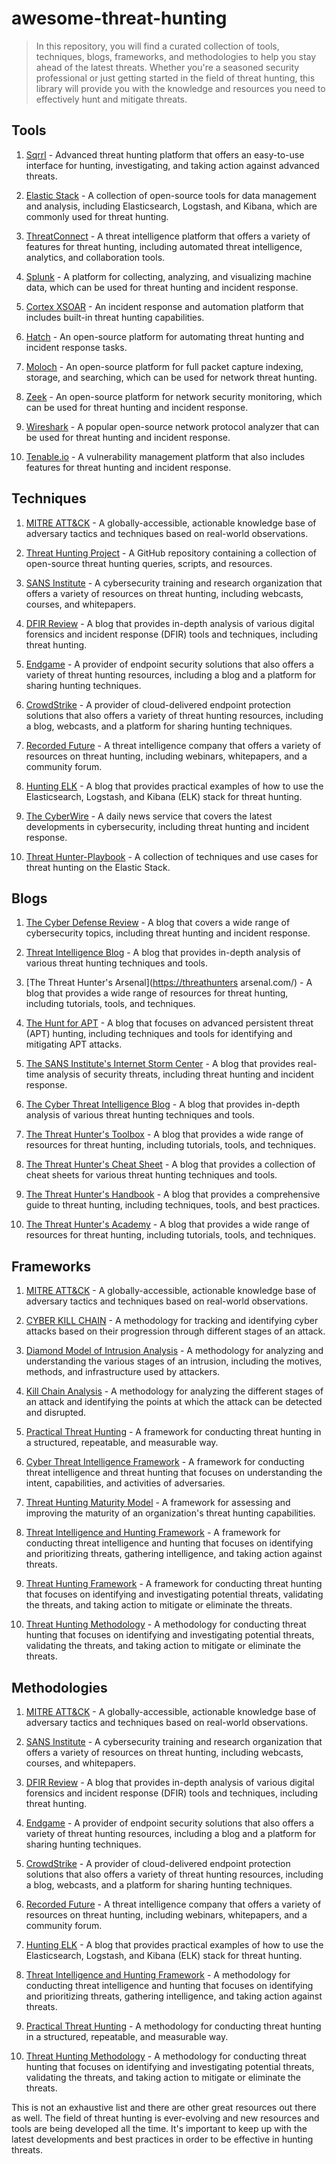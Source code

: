 # awesome-threat-hunting

> In this repository, you will find a curated collection of tools, techniques, blogs, frameworks, and methodologies to help you stay ahead of the latest threats. Whether you're a seasoned security professional or just getting started in the field of threat hunting, this library will provide you with the knowledge and resources you need to effectively hunt and mitigate threats.

Tools
-----

1.  [Sqrrl](https://sqrrl.com/) - Advanced threat hunting platform that offers an easy-to-use interface for hunting, investigating, and taking action against advanced threats.

2.  [Elastic Stack](https://www.elastic.co/) - A collection of open-source tools for data management and analysis, including Elasticsearch, Logstash, and Kibana, which are commonly used for threat hunting.

3.  [ThreatConnect](https://www.threatconnect.com/) - A threat intelligence platform that offers a variety of features for threat hunting, including automated threat intelligence, analytics, and collaboration tools.

4.  [Splunk](https://www.splunk.com/) - A platform for collecting, analyzing, and visualizing machine data, which can be used for threat hunting and incident response.

5.  [Cortex XSOAR](https://www.paloaltonetworks.com/cortex/xsoar) - An incident response and automation platform that includes built-in threat hunting capabilities.

6.  [Hatch](https://hatch.sh/) - An open-source platform for automating threat hunting and incident response tasks.

7.  [Moloch](https://molo.ch/) - An open-source platform for full packet capture indexing, storage, and searching, which can be used for network threat hunting.

8.  [Zeek](https://www.zeek.org/) - An open-source platform for network security monitoring, which can be used for threat hunting and incident response.

9.  [Wireshark](https://www.wireshark.org/) - A popular open-source network protocol analyzer that can be used for threat hunting and incident response.

10. [Tenable.io](https://www.tenable.com/products/tenable-io) - A vulnerability management platform that also includes features for threat hunting and incident response.

Techniques
----------

1.  [MITRE ATT&CK](https://attack.mitre.org/) - A globally-accessible, actionable knowledge base of adversary tactics and techniques based on real-world observations.

2.  [Threat Hunting Project](https://github.com/threat-hunting/Threat-Hunting) - A GitHub repository containing a collection of open-source threat hunting queries, scripts, and resources.

3.  [SANS Institute](https://www.sans.org/security-resources/threats/) - A cybersecurity training and research organization that offers a variety of resources on threat hunting, including webcasts, courses, and whitepapers.

4.  [DFIR Review](https://dfir.review/) - A blog that provides in-depth analysis of various digital forensics and incident response (DFIR) tools and techniques, including threat hunting.

5.  [Endgame](https://www.endgame.com/) - A provider of endpoint security solutions that also offers a variety of threat hunting resources, including a blog and a platform for sharing hunting techniques.

6.  [CrowdStrike](https://www.crowdstrike.com/) - A provider of cloud-delivered endpoint protection solutions that also offers a variety of threat hunting resources, including a blog, webcasts, and a platform for sharing hunting techniques.

7.  [Recorded Future](https://www.recordedfuture.com/) - A threat intelligence company that offers a variety of resources on threat hunting, including webinars, whitepapers, and a community forum.

8.  [Hunting ELK](https://huntingelk.com/) - A blog that provides practical examples of how to use the Elasticsearch, Logstash, and Kibana (ELK) stack for threat hunting.

9.  [The CyberWire](https://www.thecyberwire.com/) - A daily news service that covers the latest developments in cybersecurity, including threat hunting and incident response.

10. [Threat Hunter-Playbook](https://github.com/hunters-forge/ThreatHunter-Playbook) - A collection of techniques and use cases for threat hunting on the Elastic Stack.

Blogs
-----

1.  [The Cyber Defense Review](https://thedefensereview.com/) - A blog that covers a wide range of cybersecurity topics, including threat hunting and incident response.

2.  [Threat Intelligence Blog](https://blog.threathunters.net/) - A blog that provides in-depth analysis of various threat hunting techniques and tools.

3.  [The Threat Hunter's Arsenal]([https://threathunters](https://threathunters/) arsenal.com/) - A blog that provides a wide range of resources for threat hunting, including tutorials, tools, and techniques.

4.  [The Hunt for APT](https://huntforapt.com/) - A blog that focuses on advanced persistent threat (APT) hunting, including techniques and tools for identifying and mitigating APT attacks.

5.  [The SANS Institute's Internet Storm Center](https://isc.sans.edu/) - A blog that provides real-time analysis of security threats, including threat hunting and incident response.

6.  [The Cyber Threat Intelligence Blog](https://cyberthreatintelligence.net/) - A blog that provides in-depth analysis of various threat hunting techniques and tools.

7.  [The Threat Hunter's Toolbox](https://threathunters-toolbox.com/) - A blog that provides a wide range of resources for threat hunting, including tutorials, tools, and techniques.

8.  [The Threat Hunter's Cheat Sheet](https://threathunterscheatsheet.com/) - A blog that provides a collection of cheat sheets for various threat hunting techniques and tools.

9.  [The Threat Hunter's Handbook](https://threathuntershandbook.com/) - A blog that provides a comprehensive guide to threat hunting, including techniques, tools, and best practices.

10. [The Threat Hunter's Academy](https://threathuntersacademy.com/) - A blog that provides a wide range of resources for threat hunting, including tutorials, tools, and techniques.

Frameworks
----------

1.  [MITRE ATT&CK](https://attack.mitre.org/) - A globally-accessible, actionable knowledge base of adversary tactics and techniques based on real-world observations.

2.  [CYBER KILL CHAIN](https://www.lockheedmartin.com/en-us/capabilities/cyber/cyber-kill-chain.html) - A methodology for tracking and identifying cyber attacks based on their progression through different stages of an attack.

3.  [Diamond Model of Intrusion Analysis](https://www.diamondmodel.org/) - A methodology for analyzing and understanding the various stages of an intrusion, including the motives, methods, and infrastructure used by attackers.

4.  [Kill Chain Analysis](https://www.cisecurity.org/cyber-threats/kill-chain-analysis/) - A methodology for analyzing the different stages of an attack and identifying the points at which the attack can be detected and disrupted.

5.  [Practical Threat Hunting](https://practicalthreathunting.com/) - A framework for conducting threat hunting in a structured, repeatable, and measurable way.

6.  [Cyber Threat Intelligence Framework](https://www.cyberthreatintelligence.org/) - A framework for conducting threat intelligence and threat hunting that focuses on understanding the intent, capabilities, and activities of adversaries.

7.  [Threat Hunting Maturity Model](https://www.sans.org/reading-room/whitepapers/threats/threat-hunting-maturity-model-37697) - A framework for assessing and improving the maturity of an organization's threat hunting capabilities.

8.  [Threat Intelligence and Hunting Framework](https://www.cyberark.com/wp-content/uploads/2019/02/CyberArk-Threat-Intelligence-and-Hunting-Framework-v3.pdf) - A framework for conducting threat intelligence and hunting that focuses on identifying and prioritizing threats, gathering intelligence, and taking action against threats.

9.  [Threat Hunting Framework](https://www.cisco.com/c/en/us/about/security-center/threat-hunting-framework.html) - A framework for conducting threat hunting that focuses on identifying and investigating potential threats, validating the threats, and taking action to mitigate or eliminate the threats.

10. [Threat Hunting Methodology](https://www.threathuntingproject.org/methodology.html) - A methodology for conducting threat hunting that focuses on identifying and investigating potential threats, validating the threats, and taking action to mitigate or eliminate the threats.

Methodologies
-------------

1.  [MITRE ATT&CK](https://attack.mitre.org/) - A globally-accessible, actionable knowledge base of adversary tactics and techniques based on real-world observations.

2.  [SANS Institute](https://www.sans.org/security-resources/threats/) - A cybersecurity training and research organization that offers a variety of resources on threat hunting, including webcasts, courses, and whitepapers.

3.  [DFIR Review](https://dfir.review/) - A blog that provides in-depth analysis of various digital forensics and incident response (DFIR) tools and techniques, including threat hunting.

4.  [Endgame](https://www.endgame.com/) - A provider of endpoint security solutions that also offers a variety of threat hunting resources, including a blog and a platform for sharing hunting techniques.

5.  [CrowdStrike](https://www.crowdstrike.com/) - A provider of cloud-delivered endpoint protection solutions that also offers a variety of threat hunting resources, including a blog, webcasts, and a platform for sharing hunting techniques.

6.  [Recorded Future](https://www.recordedfuture.com/) - A threat intelligence company that offers a variety of resources on threat hunting, including webinars, whitepapers, and a community forum.

7.  [Hunting ELK](https://huntingelk.com/) - A blog that provides practical examples of how to use the Elasticsearch, Logstash, and Kibana (ELK) stack for threat hunting.

8.  [Threat Intelligence and Hunting Framework](https://www.cyberark.com/wp-content/uploads/2019/02/CyberArk-Threat-Intelligence-and-Hunting-Framework-v3.pdf) - A methodology for conducting threat intelligence and hunting that focuses on identifying and prioritizing threats, gathering intelligence, and taking action against threats.

9.  [Practical Threat Hunting](https://practicalthreathunting.com/) - A methodology for conducting threat hunting in a structured, repeatable, and measurable way.

1.  [Threat Hunting Methodology](https://www.threathuntingproject.org/methodology.html) - A methodology for conducting threat hunting that focuses on identifying and investigating potential threats, validating the threats, and taking action to mitigate or eliminate the threats.

This is not an exhaustive list and there are other great resources out there as well. The field of threat hunting is ever-evolving and new resources and tools are being developed all the time. It's important to keep up with the latest developments and best practices in order to be effective in hunting threats.
